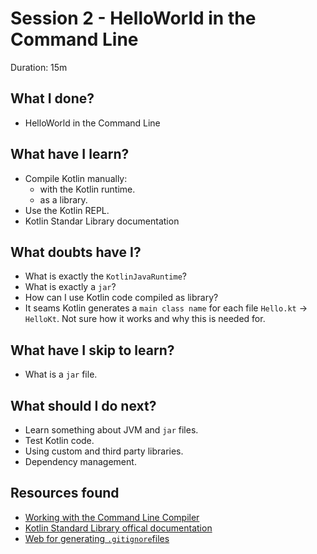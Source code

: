 # Session 2 - HelloWorld in the Command Line

Duration: 15m

## What I done?

- HelloWorld in the Command Line

## What have I learn?

- Compile Kotlin manually:
  - with the Kotlin runtime.
  - as a library.
- Use the Kotlin REPL.
- Kotlin Standar Library documentation

## What doubts have I?

- What is exactly the `KotlinJavaRuntime`?
- What is exactly a `jar`?
- How can I use Kotlin code compiled as library?
- It seams Kotlin generates a `main class name` for
each file `Hello.kt` -> `HelloKt`. Not sure how it works
and why this is needed for.

## What have I skip to learn?

- What is a `jar` file.

## What should I do next?

- Learn something about JVM and `jar` files.
- Test Kotlin code.
- Using custom and third party libraries.
- Dependency management.

## Resources found

- [Working with the Command Line Compiler](https://kotlinlang.org/docs/tutorials/command-line.html)
- [Kotlin Standard Library offical documentation](https://kotlinlang.org/api/latest/jvm/stdlib/)
- [Web for generating `.gitignore`files](http://gitignore.io/)